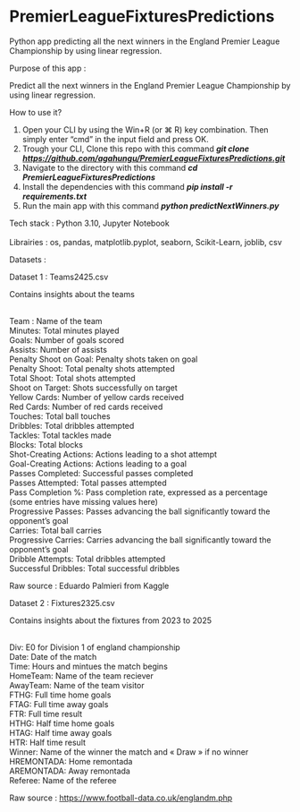 # PremierLeagueFixturesPredictions

Python app predicting all the next winners in the England Premier League Championship by using linear regression.

Purpose of this app :

Predict all the next winners in the England Premier League Championship by using linear regression.

How to use it?

1. Open your CLI by using the Win+R (or ⌘ R) key combination. Then simply enter “cmd” in the input field and press OK.
2. Trough your CLI, Clone this repo with this command **_git clone https://github.com/agahungu/PremierLeagueFixturesPredictions.git_**
3. Navigate to the directory with this command **_cd PremierLeagueFixturesPredictions_**
4. Install the dependencies with this command **_pip install -r requirements.txt_**
5. Run the main app with this command **_python predictNextWinners.py_**

Tech stack : Python 3.10, Jupyter Notebook <br><br>
Librairies : os, pandas, matplotlib.pyplot, seaborn, Scikit-Learn, joblib, csv

Datasets :

Dataset 1 : Teams2425.csv

Contains insights about the teams <br><br>

Team : Name of the team <br>
Minutes: Total minutes played <br>
Goals: Number of goals scored <br>
Assists: Number of assists <br>
Penalty Shoot on Goal: Penalty shots taken on goal <br>
Penalty Shoot: Total penalty shots attempted <br>
Total Shoot: Total shots attempted <br>
Shoot on Target: Shots successfully on target <br>
Yellow Cards: Number of yellow cards received <br>
Red Cards: Number of red cards received <br>
Touches: Total ball touches <br>
Dribbles: Total dribbles attempted <br>
Tackles: Total tackles made <br>
Blocks: Total blocks <br>
Shot-Creating Actions: Actions leading to a shot attempt <br>
Goal-Creating Actions: Actions leading to a goal <br>
Passes Completed: Successful passes completed <br>
Passes Attempted: Total passes attempted <br>
Pass Completion %: Pass completion rate, expressed as a percentage (some entries have missing values here) <br>
Progressive Passes: Passes advancing the ball significantly toward the opponent’s goal <br>
Carries: Total ball carries <br>
Progressive Carries: Carries advancing the ball significantly toward the opponent’s goal <br>
Dribble Attempts: Total dribbles attempted <br>
Successful Dribbles: Total successful dribbles <br>

Raw source : Eduardo Palmieri from Kaggle

Dataset 2 : Fixtures2325.csv

Contains insights about the fixtures from 2023 to 2025 <br><br>

Div: E0 for Division 1 of england championship <br>
Date: Date of the match <br>
Time: Hours and mintues the match begins <br>
HomeTeam: Name of the team reciever <br>
AwayTeam: Name of the team visitor <br>
FTHG: Full time home goals <br>
FTAG: Full time away goals <br>
FTR: Full time result <br>
HTHG: Half time home goals <br>
HTAG: Half time away goals <br>
HTR: Half time result <br>
Winner: Name of the winner the match and « Draw » if no winner <br>
HREMONTADA: Home remontada <br>
AREMONTADA: Away remontada <br>
Referee: Name of the referee <br>

Raw source : https://www.football-data.co.uk/englandm.php
